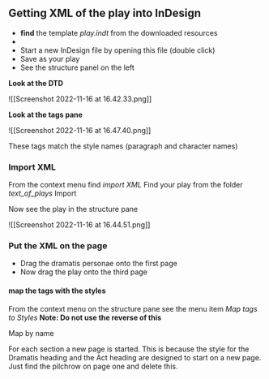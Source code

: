 ## Getting XML of the play into InDesign

- **find** the template *play.indt* from the downloaded resources
- 
- Start a new InDesign file by opening this file (double click)
- Save as your play
- See the structure panel on the left

**Look at the DTD**

![[Screenshot 2022-11-16 at 16.42.33.png]]

**Look at the tags pane**

![[Screenshot 2022-11-16 at 16.47.40.png]]

These tags match the style names (paragraph and character names)

### Import XML

From the context menu find _import XML_
Find your play from the folder _text_of_plays_
Import

Now see the play in the structure pane

![[Screenshot 2022-11-16 at 16.44.51.png]]

### Put the XML on the page

- Drag the dramatis personae onto the first page
- Now drag the play onto the third page

#### map the tags with the styles

From the context menu on the structure pane see the menu item _Map tags to Styles_
**Note: Do not use the reverse of this**

Map by name

For each section a new page is started. This is because the style for the Dramatis heading and the Act heading are designed to start on a new page. Just find the pilchrow on page one and delete this.



